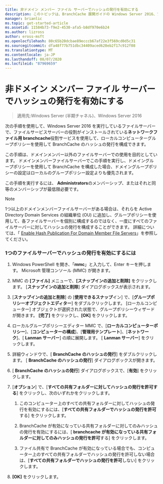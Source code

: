 ```yaml
---
title: 非ドメイン メンバー ファイル サーバーでハッシュの発行を有効にする
description: このトピックは、BranchCache 展開ガイドの Windows Server 2016、ブランチ オフィスに WAN 帯域幅使用量を最適化するために分散され、ホスト型キャッシュ モードで BranchCache を展開する方法を示しますの一部
manager: brianlic
ms.topic: get-started-article
ms.assetid: 11584b73-f9e2-4530-afa5-b8df970e6b24
ms.author: lizross
author: eross-msft
ms.openlocfilehash: 80c65b20dcbae89ecccb67af22e3f569cd0d5c31
ms.sourcegitcommit: dfa48f77b751dbc34409aced628eb2f17c912f08
ms.translationtype: MT
ms.contentlocale: ja-JP
ms.lasthandoff: 08/07/2020
ms.locfileid: "87969659"
---
```

# <a name="enable-hash-publication-for-non-domain-member-file-servers"></a>非ドメイン メンバー ファイル サーバーでハッシュの発行を有効にする

>適用先:Windows Server (半期チャネル)、Windows Server 2016

次の手順を使用して、Windows Server 2016 を実行しているファイルサーバーで、ファイルサービスサーバーの役割がインストールされている**ネットワークファイル用 branchcache**役割サービスを使用して、ローカルコンピューターグループポリシーを使用して BranchCache のハッシュの発行を構成できます。

この手順は、ドメインメンバー以外のファイルサーバーでの使用を目的としています。 ドメインメンバーファイルサーバーでこの手順を実行し、ドメイングループポリシーを使用して BranchCache を構成した場合、ドメイングループポリシーの設定はローカルのグループポリシー設定よりも優先されます。

この手順を実行するには、 **Administrators**のメンバーシップ、またはそれと同等のメンバーシップが最低限必要です。

> [!NOTE]
> 1つ以上のドメインメンバーファイルサーバーがある場合は、それらを Active Directory Domain Services の組織単位 (OU) に追加し、グループポリシーを使用して、各ファイルサーバーを個別に構成するのではなく、一度にすべてのファイルサーバーに対してハッシュの発行を構成することができます。 詳細については、「 [Enable Hash Publication For Domain Member File Servers](../../branchcache/deploy/Enable-Hash-Publication-for-Domain-Member-File-Servers.md)」を参照してください。

### <a name="to-enable-hash-publication-for-one-file-server"></a>1つのファイルサーバーでハッシュの発行を有効にするには

1.  Windows PowerShell を開き、「**mmc**」と入力して、Enter キーを押します。 Microsoft 管理コンソール (MMC) が開きます。

2.  MMC の **[ファイル]** メニューで、**[スナップインの追加と削除]** をクリックします。 [**スナップインの追加と削除**] ダイアログボックスが表示されます。

3.  [**スナップインの追加と削除**] の [**使用できるスナップ**イン] で、[**グループポリシーオブジェクトエディター**] をダブルクリックします。 [ローカルコンピューター] オブジェクトが選択された状態で、グループポリシーウィザードが開きます。 **[完了]** をクリックし、**[OK]** をクリックします。

4.  ローカルグループポリシーエディター MMC で、[**ローカルコンピューターポリシー**]、[**コンピューターの構成**]、[**管理用テンプレート**]、[**ネットワーク**]、[ **Lanman サーバー**] の順に展開します。 [ **Lanman サーバー**] をクリックします。

5.  詳細ウィンドウで、[ **BranchCache のハッシュの発行**] をダブルクリックします。 [ **BranchCache のハッシュの発行**] ダイアログボックスが開きます。

6.  [ **BranchCache のハッシュの発行**] ダイアログボックスで、[**有効**] をクリックします。

7.  [**オプション**] で、[**すべての共有フォルダーに対してハッシュの発行を許可する**] をクリックし、次のいずれかをクリックします。

    1.  このコンピューター上のすべての共有フォルダーに対してハッシュの発行を有効にするには、[**すべての共有フォルダーでハッシュの発行を許可**する] をクリックします。

    2.  BranchCache が有効になっている共有フォルダーに対してのみハッシュの発行を有効にするには、[ **branchcache が有効になっている共有フォルダーに対してのみハッシュの発行を許可**する] をクリックします。

    3.  ファイル共有で BranchCache が有効になっている場合でも、コンピューター上のすべての共有フォルダーでハッシュの発行を許可しない場合は、[**すべての共有フォルダーでハッシュの発行を許可**しない] をクリックします。

8.  **[OK]** をクリックします。



